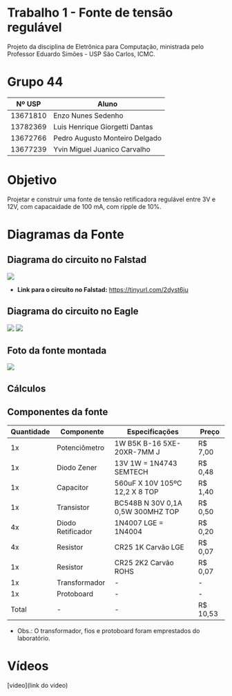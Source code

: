 # Trabalho 1 - Fonte de tensão regulável
Projeto da disciplina de Eletrônica para Computação, ministrada pelo Professor Eduardo Simões - USP São Carlos, ICMC.


# Grupo 44
|  Nº USP  |  Aluno  |
|---|---|
| 13671810 | Enzo Nunes Sedenho | 
| 13782369 | Luis Henrique Giorgetti Dantas | 
| 13672766 | Pedro Augusto Monteiro Delgado | 
| 13677239 | Yvin Miguel Juanico Carvalho | 

# Objetivo
Projetar e construir uma fonte de tensão retificadora regulável entre 3V e 12V, com capacaidade de 100 mA, com ripple de 10%. 

# Diagramas da Fonte


## Diagrama do circuito no Falstad

<img src="https://i.imgur.com/pRqMGCU.png">

* **Link para o circuito no Falstad:** https://tinyurl.com/2dyst6ju


## Diagrama do circuito no Eagle

<img src="https://i.imgur.com/pnylql7.jpg">

<img src="https://i.imgur.com/MLAnHvz.png"> 


## Foto da fonte montada

<img src="https://i.imgur.com/qI4lcMk.jpg">

## Cálculos


## Componentes da fonte

|  Quantidade  |  Componente  |  Especificações  |  Preço  |
|---|---|---|---|
| 1x | Potenciômetro | 1W B5K B-16 5XE-20XR-7MM J | R$ 7,00 |
| 1x | Diodo Zener | 13V 1W = 1N4743 SEMTECH | R$ 0,48 |
| 1x | Capacitor | 560uF X 10V 105ºC 12,2 X 8 TOP | R$ 1,40 |
| 1x | Transistor |  BC548B N 30V 0,1A 0,5W 300MHZ TOP | R$ 0,50 |
| 4x | Diodo Retificador | 1N4007 LGE = 1N4004 | R$ 0,20 |
| 4x | Resistor | CR25 1K Carvão LGE | R$ 0,07 |
| 1x | Resistor | CR25 2K2 Carvão ROHS | R$ 0,07 |
| 1x | Transformador | - | - |
| 1x | Protoboard | - | - |
| Total | - | - | R$ 10,53 |

* Obs.: O transformador, fios e protoboard foram emprestados do laboratório.


# Vídeos 
[video](link do video)
